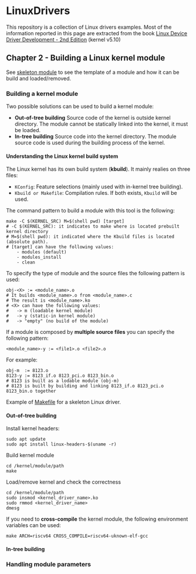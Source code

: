 # LinuxDrivers
This repository is a collection of Linux drivers examples.
Most of the information reported in this page are extracted from the book [Linux Device Driver Development - 2nd Edition](https://www.amazon.it/Linux-Device-Driver-Development-development-ebook/dp/B09TPDL3YH) (kernel v5.10)

## Chapter 2 - Building a Linux kernel module
See [skeleton module](./chapter2/0-skeleton/) to see the template of a module and how it can be build and loaded/removed.

### Building a kernel module
Two possible solutions can be used to build a kernel module:

* __Out-of-tree building__ Source code of the kernel is outside kernel directory. The module cannot be statically linked into the kernel, it must be loaded.
* __In-tree building__ Source code into the kernel directory. The module source code is used during the building process of the kernel.

#### Understanding the Linux kernel build system
The Linux kernel has its own build system (__kbuild__). It mainly realies on three files:

* ```KConfig```: Feature selections (mainly used with in-kernel tree building). 
* ```Kbuild or Makefile```: Compilation rules.
    If both exists, ```Kbuild``` will be used.

The command pattern to build a module with this tool is the following:
```
make -C $(KERNEL_SRC) M=$(shell pwd) [target]
# -C $(KERNEL_SRC): it indicates to make where is located prebuilt kernel directory
# M=$(shell pwd): it indicated where the Kbuild files is located (absolute path).
# [target] can have the following values:
    - modules (default)
    - modules_install
    - clean
```

To specify the type of module and the source files the following pattern is used: 
```
obj-<X> := <module_name>.o
# It builds <module_name>.o from <module_name>.c
# The result is <module_name>.ko
# <X> can have the following values:
#   -> m (loadable kernel module)
#   -> y (static-in kernel module)
#   -> "empty" (no build of the module)
```

If a module is composed by __multiple source files__ you can specify the following pattern:
```
<module_name>-y := <file1>.o <file2>.o
```
For example:
```
obj-m  := 8123.o
8123-y := 8123_if.o 8123_pci.o 8123_bin.o
# 8123 is built as a lodable module (obj-m)
# 8123 is built by building and linking 8123_if.o 8123_pci.o 8123_bin.o together
```
Example of [Makefile](./chapter2/0-skeleton/Makefile) for a skeleton Linux driver.

#### Out-of-tree building
Install kernel headers:
```
sudo apt update
sudo apt install linux-headers-$(uname -r)
```
Build kernel module
```
cd /kernel/module/path
make
```
Load/remove kernel and check the correctness
```
cd /kernel/module/path
sudo insmod <kernel_driver_name>.ko
sudo rmmod <kernel_driver_name>
dmesg
```
If you need to __cross-compile__ the kernel module, the following environment variables can be used:
```
make ARCH=riscv64 CROSS_COMPILE=riscv64-uknown-elf-gcc
```
#### In-tree building

### Handling module parameters
